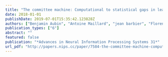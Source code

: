 ```yaml
---
title: "The committee machine: Computational to statistical gaps in learning a two-layers neural network"
date: 2018-01-01
publishDate: 2019-07-01T15:35:42.123828Z
authors: ["Benjamin Aubin", "Antoine Maillard", "jean barbier", "Florent Krzakala", "Nicolas Macris", "Lenka Zdeborová"]
publication_types: ["6"]
abstract: ""
featured: false
publication: "*Advances in Neural Information Processing Systems 31*"
url_pdf: "http://papers.nips.cc/paper/7584-the-committee-machine-computational-to-statistical-gaps-in-learning-a-two-layers-neural-network.pdf"
---
```


